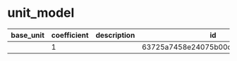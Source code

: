 # unit_model
|base_unit|coefficient|description|id|name|
|--|--|--|--|--|
||1||63725a7458e24075b00ca139b4e0eb1d|грамм|